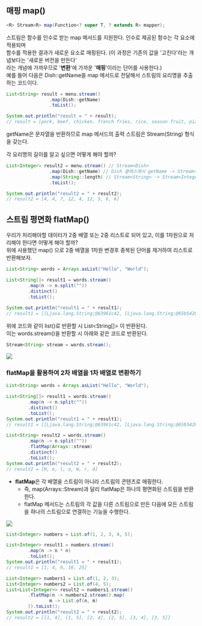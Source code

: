 ## 매핑 map()

```java
<R> Stream<R> map(Function<? super T, ? extends R> mapper);
```

스트림은 함수를 인수로 받는 map 메서드를 지원한다. 인수로 제공된 함수는 각 요소에 적용되며  
함수를 적용한 결과가 새로운 요소로 매핑된다. (이 과정은 기존의 값을 '고친다'라는 개념보다는 '새로운 버전을 만든다'  
라는 개념에 가까우므로 '**변환**'에 가까운 '**매핑**'이라는 단어를 사용한다.)  
예를 들어 다음은 Dish::getName을 map 메서드로 전달해서 스트림의 요리명을 추출하는 코드이다.

```java
List<String> result = menu.stream()
                .map(Dish::getName)
                .toList();

System.out.println("result = " + result);
// result = [pork, beef, chicken, french fries, rice, season fruit, pizza, prawns, salmon]
```
  
getName은 문자열을 반환하므로 map 메서드의 출력 스트림은 Stream(String) 형식을 갖는다.  
  
각 요리명의 길이를 알고 싶으면 어떻게 해야 할까?  
  
```java
List<Integer> result2 = menu.stream() // Stream<Dish>
                .map(Dish::getName) // Dish 클래스에서 getName -> Stream<String> 변환
                .map(String::length) // Stream<String> -> Stream<Integer>
                .toList();

System.out.println("result2 = " + result2);
// result2 = [4, 4, 7, 12, 4, 12, 5, 6, 6]
```  
  
## 스트림 평면화 flatMap()  
  
우리가 처리해야할 데이터가 2중 배열 또는 2중 리스트로 되어 있고, 이를 1차원으로 처리해야 한다면 어떻게 해야 할까?  
위에 사용했던 map() 으로 2중 배열을 1차원 변경후 중복된 단어를 제거하여 리스트로 반환해보자.
  
```java
List<String> words = Arrays.asList("Hello", "World");

List<String[]> result1 = words.stream()
        .map(n -> n.split(""))
        .distinct()
        .toList();
        
System.out.println("result1 = " + result1);
// result1 = [[Ljava.lang.String;@63961c42, [Ljava.lang.String;@65b54208]
```
  
위에 코드와 같이 list()로 반환할 시 List<String[]> 이 반환된다.  
이는 words.stream()을 반환할 시 아래와 같은 코드로 반환된다.  
  
```java
Stream<String> stream = words.stream();
```  

![](https://img1.daumcdn.net/thumb/R1280x0/?scode=mtistory2&fname=https%3A%2F%2Fblog.kakaocdn.net%2Fdn%2FcWBsve%2FbtqUuMPcQhG%2FEKVs0ZmVB5IwhETi4nN3g1%2Fimg.jpg)  


### flatMap을 활용하여 2차 배열을 1차 배열로 변환하기  
```java
List<String> words = Arrays.asList("Hello", "World");

List<String[]> result1 = words.stream()
        .map(n -> n.split(""))
        .distinct()
        .toList();
System.out.println("result1 = " + result1);
// result1 = [[Ljava.lang.String;@63961c42, [Ljava.lang.String;@65b54208]

List<String> result2 = words.stream()
        .map(n -> n.split(""))
        .flatMap(Arrays::stream)
        .distinct()
        .toList();
System.out.println("result2 = " + result2);
// result2 = [H, e, l, o, W, r, d]
```

- **flatMap**은 각 배열을 스트림이 아니라 스트림의 콘텐츠로 매핑한다.  
  - 즉, map(Arrays::Stream)과 달리 flatMap은 하나의 평면화된 스트림을 반환한다.  
  - flatMap 메서드는 스트림의 각 값을 다른 스트림으로 만든 다음에 모든 스트림을 하나의 스트림으로 연결하는 기능을 수행한다.  

![](https://img1.daumcdn.net/thumb/R1280x0/?scode=mtistory2&fname=https%3A%2F%2Fblog.kakaocdn.net%2Fdn%2FmmDug%2FbtqUwzaL8Zu%2FAd2HK6e1S2B6pfXMNM8WeK%2Fimg.jpg)  

```java
List<Integer> numbers = List.of(1, 2, 3, 4, 5);

List<Integer> result1 = numbers.stream()
        .map(n -> n * n)
        .toList();
System.out.println("result1 = " + result1);
// result1 = [1, 4, 9, 16, 25]

List<Integer> numbers1 = List.of(1, 2, 3);
List<Integer> numbers2 = List.of(4, 5);
List<List<Integer>> result2 = numbers1.stream()
        .flatMap(n -> numbers2.stream().map(
                m -> List.of(n, m)
        )).toList();
System.out.println("result2 = " + result2);
// result2 = [[1, 4], [1, 5], [2, 4], [2, 5], [3, 4], [3, 5]]
```
